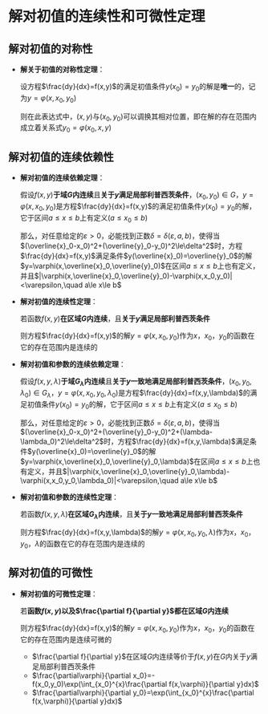 # 解对初值的连续性和可微性定理

## 解对初值的对称性

- **解关于初值的对称性定理**：

  设方程$\frac{dy}{dx}=f(x,y)$的满足初值条件$y(x_0)=y_0$的解是**唯一**的，记为$y=\varphi(x,x_0,y_0)$

  则在此表达式中，$(x,y)$与$(x_0,y_0)$可以调换其相对位置，即在解的存在范围内成立着关系式$y_0=\varphi(x_0,x,y)$



## 解对初值的连续依赖性

- **解对初值的连续依赖定理**：

  假设$f(x,y)$**于域$G$内连续**且**关于$y$满足局部利普西茨条件**，$(x_0,y_0)\in G$，$y=\varphi(x,x_0,y_0)$是方程$\frac{dy}{dx}=f(x,y)$的满足初值条件$y(x_0)=y_0$的解，它于区间$a\le x\le b$上有定义$(a\le x_0\le b)$

  那么，对任意给定的$\varepsilon >0$，必能找到正数$\delta=\delta(\varepsilon,a,b)$，使得当$(\overline{x}_0-x_0)^2+(\overline{y}_0-y_0)^2\le\delta^2$时，方程$\frac{dy}{dx}=f(x,y)$满足条件$y(\overline{x}_0)=\overline{y}_0$的解$y=\varphi(x,\overline{x}_0,\overline{y}_0)$在区间$a\le x\le b$上也有定义，并且$|\varphi(x,\overline{x}_0,\overline{y}_0)-\varphi(x,x_0,y_0)|<\varepsilon,\quad a\le x\le b$

- **解对初值的连续性定理**：

  若函数$f(x,y)$**在区域$G$内连续**，且**关于$y$满足局部利普西茨条件**

  则方程$\frac{dy}{dx}=f(x,y)$的解$y=\varphi(x,x_0,y_0)$作为$x$，$x_0$，$y_0$的函数在它的存在范围内是连续的

- **解对初值和参数的连续依赖定理**：

  假设$f(x,y,\lambda)$**于域$G_\lambda$内连续**且**关于$y$一致地满足局部利普西茨条件**，$(x_0,y_0,\lambda_0)\in G_\lambda$，$y=\varphi(x,x_0,y_0,\lambda_0)$是方程$\frac{dy}{dx}=f(x,y,\lambda)$的满足初值条件$y(x_0)=y_0$的解，它于区间$a\le x\le b$上有定义$(a\le x_0\le b)$

  那么，对任意给定的$\varepsilon >0$，必能找到正数$\delta=\delta(\varepsilon,a,b)$，使得当$(\overline{x}_0-x_0)^2+(\overline{y}_0-y_0)^2+(\lambda-\lambda_0)^2\le\delta^2$时，方程$\frac{dy}{dx}=f(x,y,\lambda)$满足条件$y(\overline{x}_0)=\overline{y}_0$的解$y=\varphi(x,\overline{x}_0,\overline{y}_0,\lambda)$在区间$a\le x\le b$上也有定义，并且$|\varphi(x,\overline{x}_0,\overline{y}_0,\lambda)-\varphi(x,x_0,y_0,\lambda_0)|<\varepsilon,\quad a\le x\le b$

- **解对初值和参数的连续性定理**：

  若函数$f(x,y,\lambda)$**在区域$G_\lambda$内连续**，且**关于$y$一致地满足局部利普西茨条件**

  则方程$\frac{dy}{dx}=f(x,y,\lambda)$的解$y=\varphi(x,x_0,y_0,\lambda)$作为$x$，$x_0$，$y_0$，$\lambda$的函数在它的存在范围内是连续的



## 解对初值的可微性

- **解对初值的可微性定理**：

  若**函数$f(x,y)$以及$\frac{\partial f}{\partial y}$都在区域$G$内连续**

  则方程$\frac{dy}{dx}=f(x,y)$的解$y=\varphi(x,x_0,y_0)$作为$x$，$x_0$，$y_0$的函数在它的存在范围内是连续可微的

  - $\frac{\partial f}{\partial y}$在区域$G$内连续等价于$f(x,y)$在$G$内关于$y$满足局部利普西茨条件
  - $\frac{\partial\varphi}{\partial x_0}=-f(x_0,y_0)\exp(\int_{x_0}^{x}\frac{\partial f(x,\varphi)}{\partial y}dx)$
  - $\frac{\partial\varphi}{\partial y_0}=\exp(\int_{x_0}^{x}\frac{\partial f(x,\varphi)}{\partial y}dx)$

